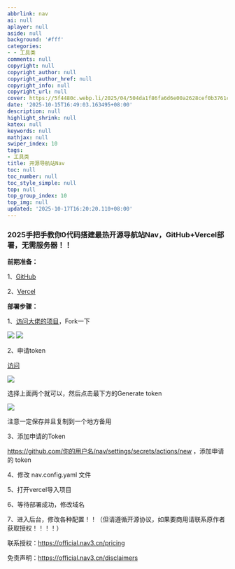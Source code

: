 ```yaml
---
abbrlink: nav
ai: null
aplayer: null
aside: null
background: '#fff'
categories:
- - 工具类
comments: null
copyright: null
copyright_author: null
copyright_author_href: null
copyright_info: null
copyright_url: null
cover: https://5f4480c.webp.li/2025/04/504da1f86fa6d6e00a2628cef0b3761c.jpg
date: '2025-10-15T16:49:03.163495+08:00'
description: null
highlight_shrink: null
katex: null
keywords: null
mathjax: null
swiper_index: 10
tags:
- 工具类
title: 开源导航站Nav
toc: null
toc_number: null
toc_style_simple: null
top: null
top_group_index: 10
top_img: null
updated: '2025-10-17T16:20:20.110+08:00'
---
```

### 2025手把手教你0代码搭建最热开源导航站Nav，GitHub+Vercel部署，无需服务器！！

**前期准备：**

1、[GitHub](https://github.com/)

2、[Vercel](https://vercel.com/)

**部署步骤：**

1、[访问大佬的项目](https://github.com/xjh22222228/nav)，Fork一下

<img src="https://5f4480c.webp.li/2025/10/59af2b9a8df49553ff5b2a7cb536102d.png" >

<img src="https://5f4480c.webp.li/2025/10/59af2b9a8df49553ff5b2a7cb536102d.png" >

2、申请token

[访问](https://github.com/settings/tokens/new)

<img src="https://5f4480c.webp.li/2025/10/f5fad1c6a2165556a5e86fb5a1e0108c.png" >

选择上面两个就可以，然后点击最下方的Generate token

<img src="https://5f4480c.webp.li/2025/10/f535cfb315ab2cf10bd9b622474a800d.png" >

注意一定保存并且复制到一个地方备用

3、添加申请的Token

https://github.com/你的用户名/nav/settings/secrets/actions/new ，添加申请的 token

4、修改 nav.config.yaml 文件

5、打开vercel导入项目

6、等待部署成功，修改域名

7、进入后台，修改各种配置！！（但请遵循开源协议，如果要商用请联系原作者获取授权！！！！）

联系授权：https://official.nav3.cn/pricing

免责声明：https://official.nav3.cn/disclaimers
